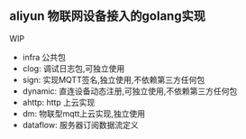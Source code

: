 ## aliyun 物联网设备接入的golang实现 
WIP

- infra 公共包
- clog: 调试日志包,可独立使用
- sign: 实现MQTT签名,独立使用,不依赖第三方任何包
- dynamic: 直连设备动态注册,可独立使用,不依赖第三方任何包
- ahttp: http 上云实现
- dm: 物联型mqtt上云实现,独立使用
- dataflow: 服务器订阅数据流定义
